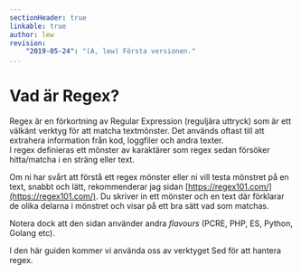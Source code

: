 ```yaml
---
sectionHeader: true
linkable: true
author: lew
revision:
    "2019-05-24": "(A, lew) Första versionen."
...
```

Vad är Regex?
=======================

Regex är en förkortning av Regular Expression (reguljära uttryck) som är ett välkänt verktyg för att matcha textmönster. Det används oftast till att extrahera information från kod, loggfiler och andra texter.  
I regex definieras ett mönster av karaktärer som regex sedan försöker hitta/matcha i en sträng eller text.

Om ni har svårt att förstå ett regex mönster eller ni vill testa mönstret på en text, snabbt och lätt, rekommenderar jag sidan [https://regex101.com/](https://regex101.com/). Du skriver in ett mönster och en text där förklarar de olika delarna i mönstret och visar på ett bra sätt vad som matchas.

Notera dock att den sidan använder andra *flavours* (PCRE, PHP, ES, Python, Golang etc).

I den här guiden kommer vi använda oss av verktyget Sed för att hantera regex.

<!-- Det finns olika verktyg vi kan använda för att hantera uttrycken och i den här kursen tittar vi på *sed* (Stream Editor). Du har hela tiden tillgång till manualen, `man sed`. -->
